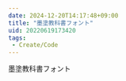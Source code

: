 ```yaml
---
date: 2024-12-20T14:17:48+09:00
title: "墨塗教科書フォント"
uid: 20220619173420
tags:
 - Create/Code
---
```


墨塗教科書フォント